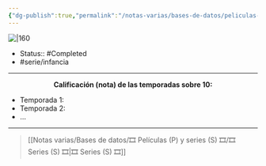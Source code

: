 ```yaml
---
{"dg-publish":true,"permalink":"/notas-varias/bases-de-datos/peliculas-p-y-series-s/s-desafio-champions-sendokai/"}
---
```



![|160](https://m.media-amazon.com/images/M/MV5BNmZmODA2ZDEtNDg1Yi00MDA3LTliMTAtYzU3YjAxMDdkOTc3XkEyXkFqcGdeQXVyNjQyMzk2NTY@._V1_SX300.jpg)

- Status:: #Completed 
- #serie/infancia 

---

**<center>Calificación (nota) de las temporadas sobre 10:</center>**

- Temporada 1: 
- Temporada 2: 
- ...

---

> [[Notas varias/Bases de datos/🎞️ Películas (P) y series (S) 🎞️/🎞️ Series (S) 🎞️\|🎞️ Series (S) 🎞️]]